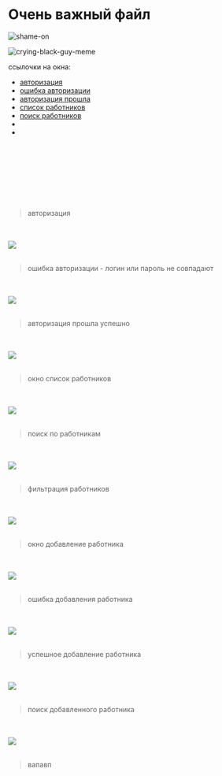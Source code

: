 <h1>Очень важный файл</h1>

![shame-on](https://user-images.githubusercontent.com/81183605/155690822-82773b81-afa3-4a3b-9272-bff60d23de10.gif)


![crying-black-guy-meme](https://user-images.githubusercontent.com/81183605/155691298-409005dc-70e4-4dd0-9fbd-d64de036f7fd.gif)

<p>ссылочки на окна:</p>
<ul>
  <li><a href="#link-auth">авторизация</a></li>
  <li><a href="#link-auth-fail">ошибка авторизации</a></li>
  <li><a href="#link-auth-success">авторизация прошла</a></li>
  <li><a href="#link-employee">список работников</a></li>
  <li><a href="#link-employee-search">поиск работников</a></li>
  <li><a href="#link-"></a></li>
  <li><a href="#link-"></a></li>
</ul>
<br>
<br>
<br>
<br>
<br>
<br>
<br>

>авторизация

<br>
<br>

<img id="link-auth" src="https://user-images.githubusercontent.com/81183605/155681894-00b724f5-87e3-40c4-9a41-064514f59f17.png">

<br>
<br>

>ошибка авторизации - логин или пароль не совпадают

<br>
<br>

<img id="link-auth-fail" src="https://user-images.githubusercontent.com/81183605/155686307-f164282e-af54-45a8-81bf-28583ff910bc.png">

<br>
<br>

>авторизация прошла успешно

<br>
<br>

<img id="link-auth-success" src="https://user-images.githubusercontent.com/81183605/155686469-112dce11-c95a-4932-88db-4e546bbdb34e.png">

<br>
<br>

>окно список работников

<br>
<br>

<img id="link-employee" src="https://user-images.githubusercontent.com/81183605/155686653-3b20d4e0-563e-41e4-8652-61dfa022ccb1.png">

<br>
<br>

>поиск по работникам

<br>
<br>

<img id="link-employee-search" src="https://user-images.githubusercontent.com/50911976/163559700-64ba92c6-a158-4775-bc13-0f4106e24551.png">

<br>
<br>

>фильтрация работников

<br>
<br>

<img id="link-employee-filter" src="https://user-images.githubusercontent.com/81183605/155691773-3750b43d-ccad-43a4-8d0c-834668d43630.png">

<br>
<br>

>окно добавление работника

<br>
<br>

<img id="link-employee-new" src="https://user-images.githubusercontent.com/50911976/163559902-a8d3ace4-d7d5-432a-9128-5a0a30d9dd41.png">


<br>
<br>

>ошибка добавления работника

<br>
<br>

<img id="link-employee-new-error" src="https://user-images.githubusercontent.com/50911976/163559968-87ed13c7-2012-44e4-9d03-28caf87c9e0b.png">


<br>
<br>

>успешное добавление работника

<br>
<br>

<img id="link-employee-new-good" src="https://user-images.githubusercontent.com/50911976/163560091-60e99e8d-9474-4665-a94a-cd181984a1fc.png">


<br>
<br>

>поиск добавленного работника

<br>
<br>

<img id="link-employee-new-search" src="https://user-images.githubusercontent.com/50911976/163560189-c8fcf38b-dd62-4e0a-86b3-8ad0c0f45d5b.png">





























<br>
<br>

>вапавп

<br>
<br>

<img id="link-" src="">

